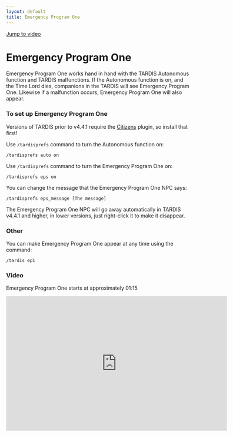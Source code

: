 ```yaml
---
layout: default
title: Emergency Program One
---
```


[Jump to video](#video)

# Emergency Program One

Emergency Program One works hand in hand with the TARDIS Autonomous function and TARDIS malfunctions. If the Autonomous
function is on, and the Time Lord dies, companions in the TARDIS will see Emergency Program One. Likewise if a
malfunction occurs, Emergency Program One will also appear.

### To set up Emergency Program One

Versions of TARDIS prior to v4.4.1 require the [Citizens](http://dev.bukkit.org/bukkit-plugins/citizens/) plugin, so
install that first!

Use `/tardisprefs` command to turn the Autonomous function on:

    /tardisprefs auto on

Use `/tardisprefs` command to turn the Emergency Program One on:

    /tardisprefs eps on

You can change the message that the Emergency Program One NPC says:

    /tardisprefs eps_message [The message]

The Emergency Program One NPC will go away automatically in TARDIS v4.4.1 and higher, in lower versions, just
right-click it to make it disappear.

### Other

You can make Emergency Program One appear at any time using the command:

    /tardis ep1

### Video

Emergency Program One starts at approximately 01:15

<iframe src="https://player.vimeo.com/video/66056277" width="600" height="366" frameborder="0" webkitallowfullscreen mozallowfullscreen allowfullscreen></iframe>
